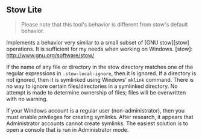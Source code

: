 ## Stow Lite

> Please note that this tool's behavior is different from stow's default behavior.

Implements a behavior very similar to a small subset of [GNU stow][stow] operations. It is sufficient for my needs when working on Windows.
[stow]: http://www.gnu.org/software/stow/

If the name of any file or directory in the stow directory matches one of the regular expressions in `.stow-local-ignore`, then it is ignored. If a directory is not ignored, then it is symlinked using Windows' `mklink` command. There is no way to ignore certain files/directories in a symlinked directory. No attempt is made to determine ownership of files; files will be overwritten with no warning.

If your Windows account is a regular user (non-administrator), then you must enable privileges for creating symlinks. After research, it appears that Administrator accounts cannot create symlinks. The easiest solution is to open a console that is run in Administrator mode.
